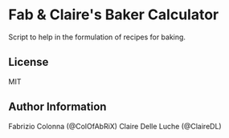 # Fab & Claire's Baker Calculator

Script to help in the formulation of recipes for baking.

## License

MIT

## Author Information

Fabrizio Colonna (@ColOfAbRiX)
Claire Delle Luche (@ClaireDL)
